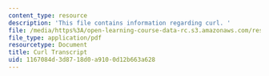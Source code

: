 ```yaml
---
content_type: resource
description: 'This file contains information regarding curl. '
file: /media/https%3A/open-learning-course-data-rc.s3.amazonaws.com/res-tll-004-stem-concept-videos-fall-2013/1167084d3d8718d0a9100d12b663a628_MITRES_TLL-004F13_Curl.pdf
file_type: application/pdf
resourcetype: Document
title: Curl Transcript
uid: 1167084d-3d87-18d0-a910-0d12b663a628
---
```


